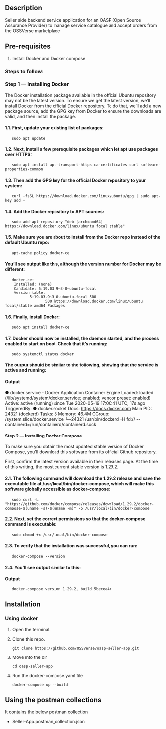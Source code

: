 ## Description

Seller side backend service application for an OASP (Open Source Assurance Provider) to manage service catalogue and accept orders from the OSSVerse marketplace

## Pre-requisites

1. Install Docker and Docker compose

### Steps to follow:

### Step 1 — Installing Docker

The Docker installation package available in the official Ubuntu repository may not be the latest version. To ensure we get the latest version, we’ll install Docker from the official Docker repository. To do that, we’ll add a new package source, add the GPG key from Docker to ensure the downloads are valid, and then install the package.

#### 1.1. First, update your existing list of packages:

       sudo apt update

#### 1.2. Next, install a few prerequisite packages which let apt use packages over HTTPS:

       sudo apt install apt-transport-https ca-certificates curl software-properties-common

#### 1.3. Then add the GPG key for the official Docker repository to your system:

       curl -fsSL https://download.docker.com/linux/ubuntu/gpg | sudo apt-key add -

#### 1.4. Add the Docker repository to APT sources:

       sudo add-apt-repository "deb [arch=amd64] https://download.docker.com/linux/ubuntu focal stable"

#### 1.5. Make sure you are about to install from the Docker repo instead of the default Ubuntu repo:

       apt-cache policy docker-ce

####      You’ll see output like this, although the version number for Docker may be different:
       docker-ce:
        Installed: (none)
        Candidate: 5:19.03.9~3-0~ubuntu-focal
        Version table:
               5:19.03.9~3-0~ubuntu-focal 500
                      500 https://download.docker.com/linux/ubuntu focal/stable amd64 Packages

#### 1.6. Finally, install Docker:

       sudo apt install docker-ce

#### 1.7. Docker should now be installed, the daemon started, and the process enabled to start on boot. Check     that it’s running:

       sudo systemctl status docker

####      The output should be similar to the following, showing that the service is active and running:

####      Output
●       docker.service - Docker Application Container Engine
           Loaded: loaded (/lib/systemd/system/docker.service; enabled; vendor preset: enabled)
           Active: active (running) since Tue 2020-05-19 17:00:41 UTC; 17s ago
       TriggeredBy: ● docker.socket
           Docs: https://docs.docker.com
       Main PID: 24321 (dockerd)
           Tasks: 8
       Memory: 46.4M
       CGroup: /system.slice/docker.service
             └─24321 /usr/bin/dockerd -H fd:// --containerd=/run/containerd/containerd.sock



#### Step 2 —  Installing Docker Compose

To make sure you obtain the most updated stable version of Docker Compose, you’ll download this software from its official Github repository.

First, confirm the latest version available in their releases page. At the time of this writing, the most current stable version is 1.29.2.



#### 2.1. The following command will download the 1.29.2 release and save the executable file at /usr/local/bin/docker-compose, which will make this software globally accessible as docker-compose:

       sudo curl -L "https://github.com/docker/compose/releases/download/1.29.2/docker-compose-$(uname -s)-$(uname -m)" -o /usr/local/bin/docker-compose

#### 2.2. Next, set the correct permissions so that the docker-compose command is executable:

       sudo chmod +x /usr/local/bin/docker-compose

#### 2.3. To verify that the installation was successful, you can run:

       docker-compose --version

#### 2.4. You’ll see output similar to this:

####      Output
       docker-compose version 1.29.2, build 5becea4c




## Installation

### Using docker


1. Open the terminal.
2. Clone this repo.
   
       git clone https://github.com/OSSVerse/oasp-seller-app.git

4. Move into the dir

       cd oasp-seller-app

5. Run the docker-compose.yaml file

       docker-compose up --build


## Using the postman collections 

It contains the below postman collection
- Seller-App.postman_collection.json